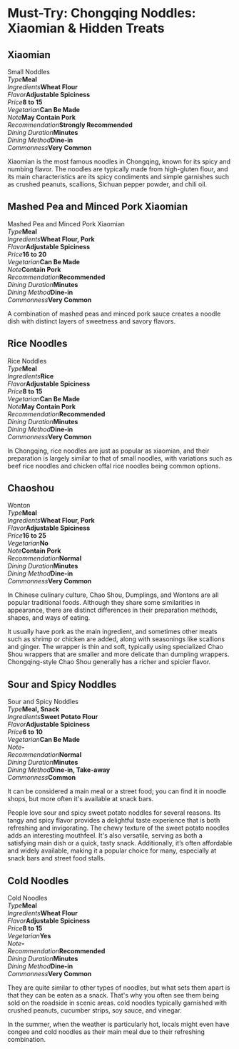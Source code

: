 # Must-Try: Chongqing Noddles: Xiaomian & Hidden Treats

## Xiaomian

<Chinese word="小面">
<template #pinyin>xiǎo miàn</template>
<template #ipa>/ʃəʊ miːn/</template>
Small Noddles
</Chinese>

<Description>
<div><i>Type</i><b>Meal</b></div>
<div><i>Ingredients</i><b>Wheat Flour</b></div>
<div><i>Flavor</i><b>Adjustable Spiciness</b></div>
<div><i>Price</i><b><CNY>8</CNY> to <CNY>15</CNY></b></div>
<div><i>Vegetarian</i><b>Can Be Made</b></div>
<div><i>Note</i><b>May Contain Pork</b></div>
<div><i>Recommendation</i><b>Strongly Recommended</b></div>
<div><i>Dining Duration</i><b>Minutes</b></div>
<div><i>Dining Method</i><b>Dine-in</b></div>
<div><i>Commonness</i><b>Very Common</b></div>
</Description>

Xiaomian is the most famous noodles in Chongqing, known for its spicy and numbing flavor. The noodles are typically made from high-gluten flour, and its main characteristics are its spicy condiments and simple garnishes such as crushed peanuts, scallions, Sichuan pepper powder, and chili oil.

<YouTube link="https://youtu.be/ZehhL5mXV4c?si=KvMraWn0R9m9woSD&t=80">
<template #cover><img src="../../assets/youtube/my-italian-family-tried-chongqing-noodles-for-the-first-time.jpg" alt="My Italian Family Tried Chongqing Noodles for the First Time" /></template>
<template #title>My Italian Family Tried Chongqing Noodles for the First Time</template>
<template #author>Luca&Rachele</template>
<template #description>My Italian family's first visit to the mountain city of Chongqing, marveling at its beauty! Chongqing noodles really suit Italian palates.</template>
</YouTube>

<YouTube link="https://youtu.be/PK8h0rr9c_U?si=WE6ddHRMAapWGgrc&t=24">
<template #cover><img src="../../assets/youtube/geihanguorenganmengle.jpg" alt="How do people in Chongqing wake up to a spicy broth?" /></template>
<template #title>How do people in Chongqing wake up to a spicy broth?</template>
<template #author>大一的吃货生活</template>
<template #description>Noodles with bone broth are perfect.</template>
</YouTube>

## Mashed Pea and Minced Pork Xiaomian

<Chinese word="碗杂小面">
<template #pinyin>wǎn zá xiǎo miàn</template>
<template #ipa>/ʃəʊ miːn/</template>
Mashed Pea and Minced Pork Xiaomian
</Chinese>

<Description>
<div><i>Type</i><b>Meal</b></div>
<div><i>Ingredients</i><b>Wheat Flour, Pork</b></div>
<div><i>Flavor</i><b>Adjustable Spiciness</b></div>
<div><i>Price</i><b><CNY>16</CNY> to <CNY>20</CNY></b></div>
<div><i>Vegetarian</i><b>Can Be Made</b></div>
<div><i>Note</i><b>Contain Pork</b></div>
<div><i>Recommendation</i><b>Recommended</b></div>
<div><i>Dining Duration</i><b>Minutes</b></div>
<div><i>Dining Method</i><b>Dine-in</b></div>
<div><i>Commonness</i><b>Very Common</b></div>
</Description>

A combination of mashed peas and minced pork sauce creates a noodle dish with distinct layers of sweetness and savory flavors.

<YouTube link="https://youtu.be/NX7Pjd92Hdo?si=s9VLFz8GuSKzzjOt&t=168">
<template #cover><img src="../../assets/youtube/i-found-heaven-in-chongqing.jpg" alt="I found heaven in Chongqing and I'M NEVER LEAVING!" /></template>
<template #title>I found heaven in Chongqing and I'M NEVER LEAVING!</template>
<template #author>Blondie in China</template>
<template #description>I'm taking on the challenge of seeing how much delicious food I can get for 50 RMB. Sitting on the curb next to the surreal 3D cityscape, eating Chongqing noodles, is truly a fantastic experience.</template>
</YouTube>

## Rice Noodles

<Chinese word="米线">
<template #pinyin>mǐ xiàn</template>
Rice Noddles
</Chinese>

<Description>
<div><i>Type</i><b>Meal</b></div>
<div><i>Ingredients</i><b>Rice</b></div>
<div><i>Flavor</i><b>Adjustable Spiciness</b></div>
<div><i>Price</i><b><CNY>8</CNY> to <CNY>15</CNY></b></div>
<div><i>Vegetarian</i><b>Can Be Made</b></div>
<div><i>Note</i><b>May Contain Pork</b></div>
<div><i>Recommendation</i><b>Recommended</b></div>
<div><i>Dining Duration</i><b>Minutes</b></div>
<div><i>Dining Method</i><b>Dine-in</b></div>
<div><i>Commonness</i><b>Very Common</b></div>
</Description>

In Chongqing, rice noodles are just as popular as xiaomian, and their preparation is largely similar to that of small noodles, with variations such as beef rice noodles and chicken offal rice noodles being common options.

<YouTube link="https://youtu.be/Hgq1LoAqMgg?si=P5VjeSEI-fVuQ-g_&t=616">
<template #cover><img src="../../assets/youtube/the-best-noodles-in-the-world.jpg" alt="The BEST Noodles in the WORLD!!" /></template>
<template #title>The BEST Noodles in the WORLD!!! Chinese FIRE NOODLE + </template>
<template #author>The Food Ranger</template>
<template #description>Street Food Tour of Chongqing - EXTREME!!!</template>
</YouTube>

## Chaoshou

<Chinese word="抄手">
<template #pinyin>chāo shǒu</template>
Wonton
</Chinese>

<Description>
<div><i>Type</i><b>Meal</b></div>
<div><i>Ingredients</i><b>Wheat Flour, Pork</b></div>
<div><i>Flavor</i><b>Adjustable Spiciness</b></div>
<div><i>Price</i><b><CNY>16</CNY> to <CNY>25</CNY></b></div>
<div><i>Vegetarian</i><b>No</b></div>
<div><i>Note</i><b>Contain Pork</b></div>
<div><i>Recommendation</i><b>Normal</b></div>
<div><i>Dining Duration</i><b>Minutes</b></div>
<div><i>Dining Method</i><b>Dine-in</b></div>
<div><i>Commonness</i><b>Very Common</b></div>
</Description>

In Chinese culinary culture, Chao Shou, Dumplings, and Wontons are all popular traditional foods. Although they share some similarities in appearance, there are distinct differences in their preparation methods, shapes, and ways of eating.

It usually have pork as the main ingredient, and sometimes other meats such as shrimp or chicken are added, along with seasonings like scallions and ginger. The wrapper is thin and soft, typically using specialized Chao Shou wrappers that are smaller and more delicate than dumpling wrappers. Chongqing-style Chao Shou generally has a richer and spicier flavor.

<YouTube link="https://youtu.be/vLV_43p_3qU?si=sI-jptDxGbSUyOgQ&t=1888">
<template #cover><img src="../../assets/youtube//exploring-ancient-town-in-chongqing.jpg" alt="Exploring Ancient Town in Chongqing, China" /></template>
<template #title>Exploring Ancient Town in Chongqing, China</template>
<template #author>Two Mad Explorers</template>
<template #description>We're exploring an ancient town on the outskirts of Chongqing and successfully found our way into a Chongqing restaurant where traditional noodles and chicken soup chaoshou made a lasting impression.</template>
</YouTube>

## Sour and Spicy Noddles

<Chinese word="酸辣粉">
<template #pinyin>suān là fěn</template>
Sour and Spicy Noddles
</Chinese>

<Description>
<div><i>Type</i><b>Meal, Snack</b></div>
<div><i>Ingredients</i><b>Sweet Potato Flour</b></div>
<div><i>Flavor</i><b>Adjustable Spiciness</b></div>
<div><i>Price</i><b><CNY>6</CNY> to <CNY>10</CNY></b></div>
<div><i>Vegetarian</i><b>Can Be Made</b></div>
<div><i>Note</i><b>-</b></div>
<div><i>Recommendation</i><b>Normal</b></div>
<div><i>Dining Duration</i><b>Minutes</b></div>
<div><i>Dining Method</i><b>Dine-in, Take-away</b></div>
<div><i>Commonness</i><b>Common</b></div>
</Description>

It can be considered a main meal or a street food; you can find it in noodle shops, but more often it's available at snack bars.

People love sour and spicy sweet potato noddles for several reasons. Its tangy and spicy flavor provides a delightful taste experience that is both refreshing and invigorating. The chewy texture of the sweet potato noodles adds an interesting mouthfeel. It's also versatile, serving as both a satisfying main dish or a quick, tasty snack. Additionally, it’s often affordable and widely available, making it a popular choice for many, especially at snack bars and street food stalls.

## Cold Noodles

<Chinese word="凉面">
<template #pinyin>liáng miàn</template>
Cold Noodles
</Chinese>

<Description>
<div><i>Type</i><b>Meal</b></div>
<div><i>Ingredients</i><b>Wheat Flour</b></div>
<div><i>Flavor</i><b>Adjustable Spiciness</b></div>
<div><i>Price</i><b><CNY>8</CNY> to <CNY>15</CNY></b></div>
<div><i>Vegetarian</i><b>Yes</b></div>
<div><i>Note</i><b>-</b></div>
<div><i>Recommendation</i><b>Recommended</b></div>
<div><i>Dining Duration</i><b>Minutes</b></div>
<div><i>Dining Method</i><b>Dine-in</b></div>
<div><i>Commonness</i><b>Very Common</b></div>
</Description>

They are quite similar to other types of noodles, but what sets them apart is that they can be eaten as a snack. That's why you often see them being sold on the roadside in scenic areas. cold noodles typically garnished with crushed peanuts, cucumber strips, soy sauce, and vinegar.

In the summer, when the weather is particularly hot, locals might even have congee and cold noodles as their main meal due to their refreshing combination.

